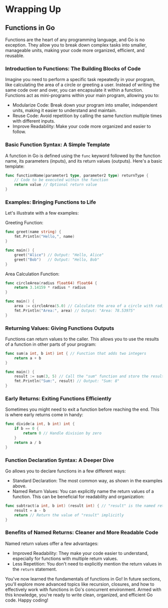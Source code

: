 # Wrapping Up

## Functions in Go

Functions are the heart of any programming language, and Go is no exception. They allow you to break down complex tasks into smaller, manageable units, making your code more organized, efficient, and reusable.

### Introduction to Functions: The Building Blocks of Code

Imagine you need to perform a specific task repeatedly in your program, like calculating the area of a circle or greeting a user. Instead of writing the same code over and over, you can encapsulate it within a function. Functions act as mini-programs within your main program, allowing you to:

- Modularize Code: Break down your program into smaller, independent units, making it easier to understand and maintain.
- Reuse Code: Avoid repetition by calling the same function multiple times with different inputs.
- Improve Readability: Make your code more organized and easier to follow.

### Basic Function Syntax: A Simple Template

A function in Go is defined using the `func` keyword followed by the function name, its parameters (inputs), and its return values (outputs). Here's a basic template:

```go
func functionName(parameter1 type, parameter2 type) returnType {
    // Code to be executed within the function
    return value // Optional return value
}
```

### Examples: Bringing Functions to Life

Let's illustrate with a few examples:

Greeting Function:

```go
func greet(name string) {
    fmt.Println("Hello,", name)
}

func main() {
    greet("Alice") // Output: "Hello, Alice"
    greet("Bob")   // Output: "Hello, Bob"
}
```

Area Calculation Function:

```go
func circleArea(radius float64) float64 {
    return 3.14159 * radius * radius
}

func main() {
    area := circleArea(5.0) // Calculate the area of a circle with radius 5.0
    fmt.Println("Area:", area) // Output: "Area: 78.53975"
}
```

### Returning Values: Giving Functions Outputs

Functions can return values to the caller. This allows you to use the results of a function in other parts of your program:

```go
func sum(a int, b int) int { // Function that adds two integers
    return a + b
}

func main() {
    result := sum(3, 5) // Call the "sum" function and store the result in "result"
    fmt.Println("Sum:", result) // Output: "Sum: 8"
}
```

### Early Returns: Exiting Functions Efficiently

Sometimes you might need to exit a function before reaching the end. This is where early returns come in handy:

```go
func divide(a int, b int) int {
    if b == 0 {
        return 0 // Handle division by zero
    }
    return a / b
}
```

### Function Declaration Syntax: A Deeper Dive

Go allows you to declare functions in a few different ways:

- Standard Declaration: The most common way, as shown in the examples above.
- Named Return Values: You can explicitly name the return values of a function. This can be beneficial for readability and organization:

```go
func subtract(a int, b int) (result int) { // "result" is the named return value
    result = a - b
    return // Return the value of "result" implicitly
}
```

### Benefits of Named Returns: Cleaner and More Readable Code

Named return values offer a few advantages:

- Improved Readability: They make your code easier to understand, especially for functions with multiple return values.
- Less Repetition: You don't need to explicitly mention the return values in the `return` statement.

You've now learned the fundamentals of functions in Go! In future sections, you'll explore more advanced topics like recursion, closures, and how to effectively work with functions in Go's concurrent environment. Armed with this knowledge, you're ready to write clean, organized, and efficient Go code. Happy coding!
